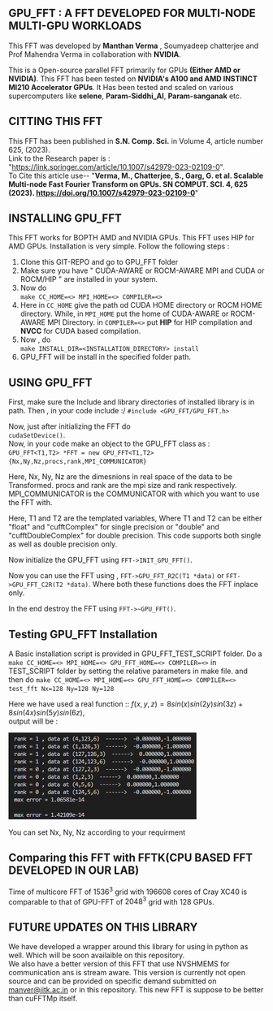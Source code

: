 ## GPU_FFT : A FFT DEVELOPED FOR MULTI-NODE MULTI-GPU WORKLOADS

This FFT was developed by **Manthan Verma** , Soumyadeep chatterjee and Prof Mahendra Verma in collaboration with **NVIDIA**.

This is a Open-source parallel FFT primarily for GPUs **(Either AMD or NVIDIA)**.
This FFT has been tested on **NVIDIA's A100 and AMD INSTINCT MI210 Accelerator GPUs**.
It Has been tested and scaled on various supercomputers like **selene**, **Param-Siddhi_AI**, **Param-sanganak** etc.
## CITTING THIS FFT

This FFT has been published in **S.N. Comp. Sci.** in  Volume 4, article number 625, (2023). \
Link to the Research paper is : "https://link.springer.com/article/10.1007/s42979-023-02109-0".  
To Cite this article use-- "**Verma, M., Chatterjee, S., Garg, G. et al. Scalable Multi-node Fast Fourier Transform on GPUs. SN COMPUT. SCI. 4, 625 (2023). https://doi.org/10.1007/s42979-023-02109-0**"

<!-- ## SCALING AND BENCHMARKS

We focus on communication and computations times, which are denoted by Tcomp and Tcomm , respectively. Note that the total time T = Tcomp + Tcomm. Here, we report the timmings of a pair of FFTs Forward + Inverse. -->



## INSTALLING GPU_FFT
This FFT works for BOPTH AMD and NVIDIA GPUs. This FFT uses HIP for AMD GPUs.
Installation is very simple. Follow the following steps :

1. Clone this GIT-REPO and go to GPU_FFT folder
2. Make sure you have " CUDA-AWARE or ROCM-AWARE MPI and CUDA or ROCM/HIP " are installed in your system.
3. Now do \
`make CC_HOME=<> MPI_HOME=<> COMPILER=<>`
4. Here in `CC_HOME` give the path od CUDA HOME directory or ROCM HOME directory. While, in `MPI_HOME` put the home of CUDA-AWARE or ROCM-AWARE MPI Directory. in `COMPILER=<>` put **HIP** for HIP compilation and **NVCC** for CUDA based compilation.
5. Now , do \
`make INSTALL_DIR=<INSTALLATION_DIRECTORY> install`
6. GPU_FFT will be install in the specified folder path.

## USING GPU_FFT
First, make sure the Include and library directories of installed library is in path.
Then , in your code include :/
`#include <GPU_FFT/GPU_FFT.h>`

Now, just after initializing the FFT do \
`cudaSetDevice()`.\
Now, in your code make an object to the GPU_FFT class as :\
`GPU_FFT<T1,T2> *FFT = new GPU_FFT<T1,T2>{Nx,Ny,Nz,procs,rank,MPI_COMMUNICATOR}`

Here, Nx, Ny, Nz are the dimesnions in real space of the data to be Transformed. procs and rank are the mpi size and rank respectively. MPI_COMMUNICATOR is the COMMUNICATOR with which you want to use the FFT with.

Here, T1 and T2 are the templated variables, Where T1 and T2 can be either "float" and "cufftComplex" for single precision or "double" and "cufftDoubleComplex" for double precision. This code supports both single as well as double precision only.

Now initialize the GPU_FFT using `FFT->INIT_GPU_FFT()`.

Now you can use the FFT using ,
`FFT->GPU_FFT_R2C(T1 *data)` or `FFT->GPU_FFT_C2R(T2 *data)`. Where both these functions does the FFT inplace only.

In the end destroy the FFT using `FFT->~GPU_FFT()`.

## Testing GPU_FFT Installation
A Basic installation script is provided in GPU_FFT_TEST_SCRIPT folder. Do a `make CC_HOME=<> MPI_HOME=<> GPU_FFT_HOME=<> COMPILER=<>` in TEST_SCRIPT folder by setting the relative parameters in make file. and then do `make CC_HOME=<> MPI_HOME=<> GPU_FFT_HOME=<> COMPILER=<> test_fft Nx=128 Ny=128 Ny=128`

Here we have used a real function :: $f (x, y, z) = 8 sin(x) sin(2y) sin(3z) + 8 sin(4x) sin(5y) sin(6z)$, \
output will be :

![output](image.png)

You can set Nx, Ny, Nz according to your requirment

## Comparing this FFT with FFTK(CPU BASED FFT DEVELOPED IN OUR LAB)
Time of multicore FFT of $1536^3$ grid with 196608 cores of Cray XC40 is comparable to that of GPU-FFT of $2048^3$ grid with 128 GPUs.

## FUTURE UPDATES ON THIS LIBRARY
We have developed a wrapper around this library for using in python as well.
Which will be soon availaible on this repository.\
We also have a better version of this FFT that use NVSHMEMS for communication ans is stream aware. This version is currently not open source and can be provided on specific demand submitted on manver@iitk.ac.in or in this repository. This new FFT is suppose to be better than cuFFTMp itself. 